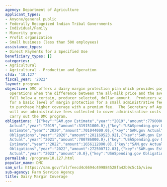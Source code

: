 ```yaml
---
agency: Department of Agriculture
applicant_types:
- Anyone/general public
- Federally Recognized lndian Tribal Governments
- Individual/Family
- Minority group
- Profit organization
- Small business (less than 500 employees)
assistance_types:
- Direct Payments for a Specified Use
beneficiary_types: []
categories:
- Agricultural
- Agricultural - Production and Operation
cfda: '10.127'
fiscal_year: '2022'
layout: program
objective: DMC offers a dairy margin protection plan which provides payments to dairy
  operations when the difference between the all-milk price and the average feed cost
  fall below a certain, producer selected, dollar amount.  Producers will be eligible
  for a basic level of margin protection for a small administrative fee and be able
  to purchase higher coverage with a premium fee.  The Secretary of Agriculture (Secretary)
  will use administrative fees collected to cover administrative costs incurred to
  carry out the DMC program.
obligations: '[{"key":"SAM.gov Estimate","year":"2019","amount":779000000.0},{"key":"SAM.gov
  Actual","year":"2019","amount":319151000.0},{"key":"USASpending.gov Obligations","year":"2019","amount":288705165.96},{"key":"SAM.gov
  Estimate","year":"2020","amount":701044000.0},{"key":"SAM.gov Actual","year":"2020","amount":218203000.0},{"key":"USASpending.gov
  Obligations","year":"2020","amount":201169523.92},{"key":"SAM.gov Estimate","year":"2021","amount":1647000000.0},{"key":"SAM.gov
  Actual","year":"2021","amount":780786000.0},{"key":"USASpending.gov Obligations","year":"2021","amount":720289191.19},{"key":"SAM.gov
  Estimate","year":"2022","amount":1656112000.0},{"key":"SAM.gov Actual","year":"2022","amount":396628000.0},{"key":"USASpending.gov
  Obligations","year":"2022","amount":272500712.03},{"key":"SAM.gov Estimate","year":"2023","amount":1753569000.0},{"key":"SAM.gov
  Actual","year":"2023","amount":0.0},{"key":"USASpending.gov Obligations","year":"2023","amount":623756038.79}]'
permalink: /program/10.127.html
popular_name: DMC
sam_url: https://sam.gov/fal/feecd4c6694c499884528fa42b9c5c1b/view
sub-agency: Farm Service Agency
title: Dairy Margin Coverage
---
```

